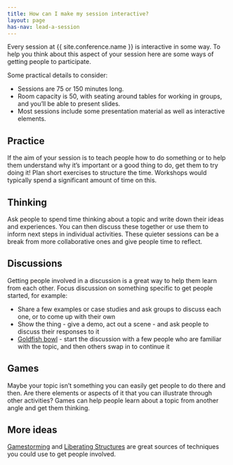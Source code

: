 ```yaml
---
title: How can I make my session interactive?
layout: page
has-nav: lead-a-session
---
```

<p>Every session at {{ site.conference.name }} is interactive in some way. To help you think about this aspect of your session here are some ways of getting people to participate. </p>
<p>Some practical details to consider: 
<ul>
<li>Sessions are 75 or 150 minutes long. </li>
<li>Room capacity is 50, with seating around tables for working in groups, and you’ll be able to present slides.</li>
<li>Most sessions include some presentation material as well as interactive elements.</li>
</ul>
<h2>Practice</h2>
<p>If the aim of your session is to teach people how to do something or to help them understand why it’s important or a good thing to do, get them to try doing it! Plan short exercises to structure the time. Workshops would typically spend a significant amount of time on this.</p>
<h2>Thinking</h2>
<p>Ask people to spend time thinking about a topic and write down their ideas and experiences. You can then discuss these together or use them to inform next steps in individual activities. These quieter sessions can be a break from more collaborative ones and give people time to reflect.</p>

<h2>Discussions</h2>
<p>Getting people involved in a discussion is a great way to help them learn from each other. Focus discussion on something specific to get people started, for example:</p>
<ul>
<li>Share a few examples or case studies and ask groups to discuss each one, or to come up with their own</li>
<li>Show the thing - give a demo, act out a scene - and ask people to discuss their responses to it</li>
<li><a href="https://en.wikipedia.org/wiki/Fishbowl_(conversation)">Goldfish bowl</a> - start the discussion with a few people who are familiar with the topic, and then others swap in to continue it</li>
</ul>
<h2>Games</h2>
<p>Maybe your topic isn’t something you can easily get people to do there and then. Are there elements or aspects of it that you can illustrate through other activities? Games can help people learn about a topic from another angle and get them thinking.</p>
<h2>More ideas</h2>
<p><a href="http://gamestorming.com/">Gamestorming</a> and <a href="http://www.liberatingstructures.com/">Liberating Structures</a> are great sources of techniques you could use to get people involved.</p>

